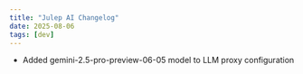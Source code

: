 ```yaml
---
title: "Julep AI Changelog"
date: 2025-08-06
tags: [dev]
---
```


- Added gemini-2.5-pro-preview-06-05 model to LLM proxy configuration